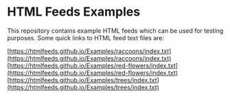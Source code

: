 
# HTML Feeds Examples

This repository contains example HTML feeds which can be used for testing purposes. Some quick links to HTML feed text files are:

[https://htmlfeeds.github.io/Examples/raccoons/index.txt](https://htmlfeeds.github.io/Examples/raccoons/index.txt)
[https://htmlfeeds.github.io/Examples/red-flowers/index.txt](https://htmlfeeds.github.io/Examples/red-flowers/index.txt)
[https://htmlfeeds.github.io/Examples/trees/index.txt](https://htmlfeeds.github.io/Examples/trees/index.txt)
